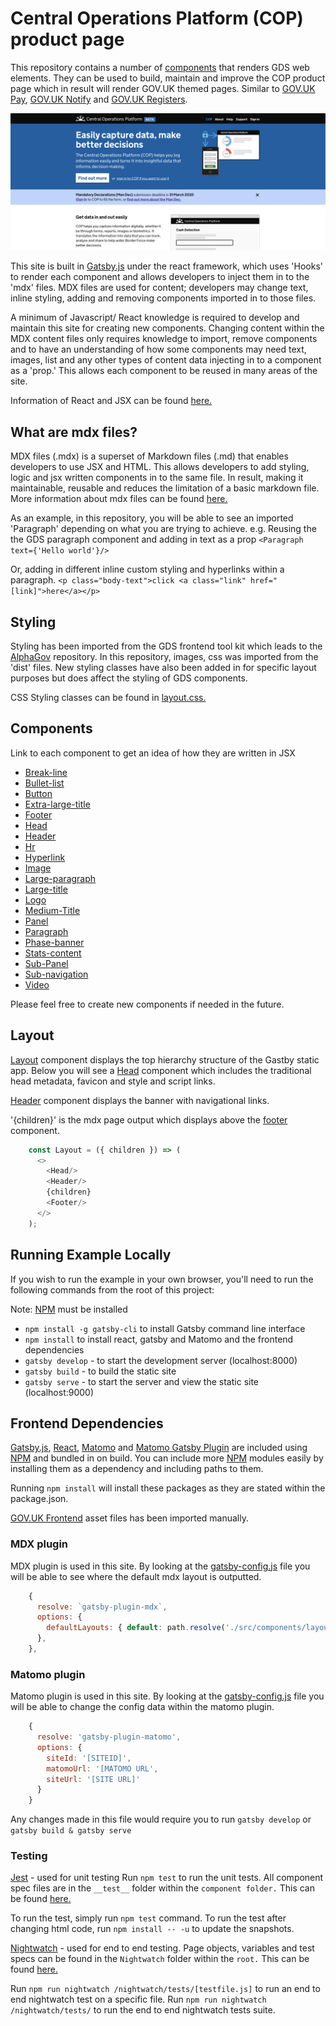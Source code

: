# Central Operations Platform (COP) product page

This repository contains a number of [components](#components) that renders GDS web elements.
They can be used to build, maintain and improve the COP product page which in result will render GOV.UK themed pages. Similar to [GOV.UK Pay], [GOV.UK
Notify] and [GOV.UK Registers].

![Screenshot of COP product page](screenshot.png)

This site is built in [Gatsby.js] under the react framework, which uses 'Hooks' to render each component and allows developers to inject them in to the 'mdx' files.
MDX files are used for content; developers may change text, inline styling, adding and removing components imported in to those files.

A minimum of Javascript/ React knowledge is required to develop and maintain this site for creating new components.
Changing content within the MDX content files only requires knowledge to import, remove components and to have an understanding of how some components may need text, images, list and any other types of content data injecting in to a component as a 'prop.' This allows each component to be reused in many areas of the site.

Information of React and JSX can be found [here.](https://reactjs.org/docs/introducing-jsx.html)

## What are mdx files?

MDX files (.mdx) is a superset of Markdown files (.md) that enables developers to use JSX and HTML. This allows developers to add styling, logic and jsx written components in to the same file. In result, making it maintainable, reusable and reduces the limitation of a basic markdown file.
More information about mdx files can be found [here.](https://mdxjs.com/getting-started)

As an example, in this repository, you will be able to see an imported 'Paragraph' depending on what you are trying to achieve. 
e.g. Reusing the the GDS paragraph component and adding in text as a prop  `<Paragraph text={'Hello world'}/>` 

Or, adding in different inline custom styling and hyperlinks within a paragraph. `<p class="body-text">click <a class="link" href="[link]">here</a></p>`

## Styling
Styling has been imported from the GDS frontend tool kit which leads to the [AlphaGov] repository. In this repository, images, css was imported from the 'dist' files.
New styling classes have also been added in for specific layout purposes but does affect the styling of GDS components.

CSS Styling classes can be found in [layout.css.](src/components/layout.css)

## Components

Link to each component to get an idea of how they are written in JSX

- [Break-line](src/components/Break-line.js)
- [Bullet-list](src/components/bullet-list.js)
- [Button](src/components/button.js)
- [Extra-large-title](src/components/extra-large-title.js)
- [Footer](src/components/footer.js)
- [Head](src/components/head.js)
- [Header](src/components/header.js)
- [Hr](src/components/hr.js)
- [Hyperlink](src/components/hyperlink.js)
- [Image](src/components/image.js)
- [Large-paragraph](src/components/large-paragraph.js)
- [Large-title](src/components/large-title.js)
- [Logo](src/components/logo.js)
- [Medium-Title](src/components/MediumTitle.js)
- [Panel](src/components/panel.js)
- [Paragraph](src/components/paragraph.js)
- [Phase-banner](src/components/phase-banner.js)
- [Stats-content](src/components/stats-content.js)
- [Sub-Panel](src/components/sub-panel.js)
- [Sub-navigation](src/components/sub_navigation.js)
- [Video](src/components/video.js)

Please feel free to create new components if needed in the future.

## Layout

[Layout](src/components/layout.js) component displays the top hierarchy structure of the Gastby static app.
Below you will see a [Head](src/components/head.js) component which includes the traditional head metadata, favicon and style and script links.

[Header](src/components/header.js) component displays the banner with navigational links.

'{children}' is the mdx page output which displays above the [footer](src/components/footer.js) component.

```javascript
    const Layout = ({ children }) => (
      <>
        <Head/>
        <Header/>
        {children}
        <Footer/>
      </>
    );
```

## Running Example Locally

If you wish to run the example in your own browser, you'll need to run the
following commands from the root of this project: 

Note: [NPM] must be installed

- `npm install -g gatsby-cli` to install Gatsby command line interface
- `npm install` to install react, gatsby and Matomo and the frontend dependencies
- `gatsby develop` - to start the development server (localhost:8000)
- `gatsby build` - to build the static site
- `gatsby serve` - to start the server and view the static site (localhost:9000)

## Frontend Dependencies

[Gatsby.js], [React], [Matomo] and [Matomo Gatsby Plugin] are included using [NPM] and bundled in
on build. You can include more [NPM] modules easily by installing them as a
dependency and including paths to them. 

Running `npm install` will install these packages as they are stated within the package.json.

[GOV.UK Frontend] asset files has been imported manually.

### MDX plugin
MDX plugin is used in this site. By looking at the [gatsby-config.js](gatsby-config.js) file you will be able to see where the default mdx layout is outputted.

```javascript
    {
      resolve: `gatsby-plugin-mdx`,
      options: {
        defaultLayouts: { default: path.resolve('./src/components/layout.js') },
      },
    },
```

### Matomo plugin
Matomo plugin is used in this site. By looking at the [gatsby-config.js](gatsby-config.js) file you will be able to change the config data within the matomo plugin.

```javascript
    {
      resolve: 'gatsby-plugin-matomo',
      options: {
        siteId: '[SITEID]',
        matomoUrl: '[MATOMO URL',
        siteUrl: '[SITE URL]'
      }
    }
```

Any changes made in this file would require you to run `gatsby develop` or `gatsby build & gatsby serve`

### Testing
[Jest] -  used for unit testing
Run `npm test` to run the unit tests. All component spec files are in the `__test__` folder within the `component folder.`
This can be found [here.](src/components/__tests__)

To run the test, simply run `npm test` command.
To run the test after changing html code, run `npm install -- -u` to update the snapshots.

[Nightwatch] - used for end to end testing. Page objects, variables and test specs can be found in the `Nightwatch` folder within the `root.`
This can be found [here.](nightwatch)

Run `npm run nightwatch /nightwatch/tests/[testfile.js]` to run an end to end nightwatch test on a specific file.
Run `npm run nightwatch /nightwatch/tests/` to run the end to end nightwatch tests suite.

[GOV.UK Pay]: https://www.payments.service.gov.uk/
[GOV.UK Notify]: https://www.notifications.service.gov.uk/
[GOV.UK Registers]: https://registers.cloudapps.digital/
[GOV.UK Frontend]: https://github.com/alphagov/govuk-frontend/tree/master/dist
[NPM]: https://npmjs.com
[Jest]: https://jestjs.io/docs/en/getting-started
[Nightwatch]: https://nightwatchjs.org/gettingstarted
[AlphaGov]: https://github.com/alphagov/govuk-frontend/
[Gatsby.js]: https://www.gatsbyjs.org/docs/
[React]: https://reactjs.org/docs/getting-started.html
[Matomo]: https://developer.matomo.org/
[Matomo Gatsby Plugin]: https://www.gatsbyjs.org/packages/gatsby-source-matomo/